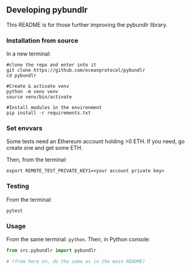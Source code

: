 
## Developing pybundlr

This README is for those further improving the pybundlr library.

### Installation from source

In a new terminal:

```console
#clone the repo and enter into it
git clone https://github.com/oceanprotocol/pybundlr
cd pybundlr

#Create & activate venv
python -m venv venv
source venv/bin/activate

#Install modules in the environment
pip install -r requirements.txt
```

### Set envvars

Some tests need an Ethereum account holding >0 ETH. If you need, go create one and get some ETH.

Then, from the terminal:
```console
export REMOTE_TEST_PRIVATE_KEY1=<your account private key>
```

### Testing

From the terminal:
```console
pytest
```

### Usage

From the same terminal: `python`. Then, in Python console:
```python
from src.pybundlr import pybundlr

# (from here on, do the same as in the main README)
```
